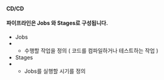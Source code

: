 #### CD/CD

#### 파이프라인은 Jobs 와 Stages로 구성됩니다.

- Jobs
- - 수행할 작업을 정의 ( 코드를 컴파일하거나 테스트하는 작업 )
- Stages
- - Jobs를 실행할 시기를 정의
